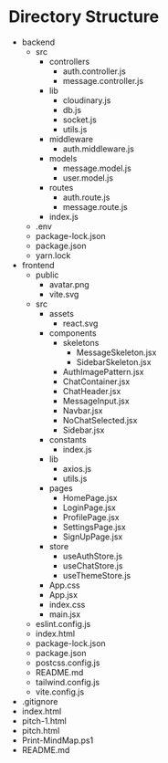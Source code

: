 ﻿# Directory Structure

- backend
  - src
    - controllers
      - auth.controller.js
      - message.controller.js
    - lib
      - cloudinary.js
      - db.js
      - socket.js
      - utils.js
    - middleware
      - auth.middleware.js
    - models
      - message.model.js
      - user.model.js
    - routes
      - auth.route.js
      - message.route.js
    - index.js
  - .env
  - package-lock.json
  - package.json
  - yarn.lock
- frontend
  - public
    - avatar.png
    - vite.svg
  - src
    - assets
      - react.svg
    - components
      - skeletons
        - MessageSkeleton.jsx
        - SidebarSkeleton.jsx
      - AuthImagePattern.jsx
      - ChatContainer.jsx
      - ChatHeader.jsx
      - MessageInput.jsx
      - Navbar.jsx
      - NoChatSelected.jsx
      - Sidebar.jsx
    - constants
      - index.js
    - lib
      - axios.js
      - utils.js
    - pages
      - HomePage.jsx
      - LoginPage.jsx
      - ProfilePage.jsx
      - SettingsPage.jsx
      - SignUpPage.jsx
    - store
      - useAuthStore.js
      - useChatStore.js
      - useThemeStore.js
    - App.css
    - App.jsx
    - index.css
    - main.jsx
  - eslint.config.js
  - index.html
  - package-lock.json
  - package.json
  - postcss.config.js
  - README.md
  - tailwind.config.js
  - vite.config.js
- .gitignore
- index.html
- pitch-1.html
- pitch.html
- Print-MindMap.ps1
- README.md

